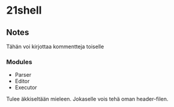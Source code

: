 # 21shell

## Notes
Tähän voi kirjottaa kommentteja toiselle

### Modules
* Parser
* Editor
* Executor

Tulee äkkiseltään mieleen. Jokaselle vois tehä oman header-filen.
